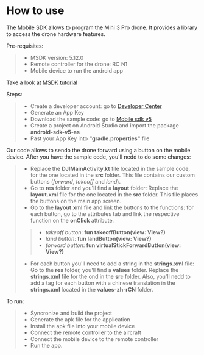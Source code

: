 # How to use

The Mobile SDK allows to program the Mini 3 Pro drone. It provides a library to access the drone hardware features. 

Pre-requisites:
> - MSDK version: 5.12.0
> - Remote controller for the drone: RC N1
> - Mobile device to run the android app

Take a look at [MSDK tutorial](https://developer.dji.com/doc/mobile-sdk-tutorial/en/quick-start/run-sample.html)

Steps:
> - Create a developer account: go to [Developer Center](https://account.dji.com/login?appId=dji_sdk&amp;backUrl=https%3A%2F%2Fdeveloper.dji.com%2Fuser&amp;locale=)
> - Generate an App Key 
> - Download the sample code: go to [Mobile sdk v5](https://github.com/dji-sdk/Mobile-SDK-Android-V5)
> - Create a project on Android Studio and import the package **android-sdk-v5-as** 
> - Past your App Key into **"gradle.properties"** file

Our code allows to sendo the drone forward using a button on the mobile device. After you have the sample code, you'll nedd to do some changes: 
> - Replace the **DJIMainActivity.kt** file located in the sample code, for the one located in the **src** folder. This file contains our custom buttons (_forward_, _takeoff_ and _land_).
> - Go to **res** folder and you'll find a **layout** folder: Replace the **layout.xml** file for the one located in the **src** folder. This file places the buttons on the main app screen.
> - Go to the **layout.xml** file and link the buttons to the functions: for each button, go to the attributes tab and link the respective function on the **onClick** attribute.
>> - _takeoff button_: **fun takeoffButton(view: View?)** 
>> - _land button_: **fun landButton(view: View?)**
>> - _forward button_:  **fun virtualStickForwardButton(view: View?)** 
> - For each button you'll need to add a string in the **strings.xml** file: Go to the **res** folder, you'll find a **values** folder. Replace the **strings.xml** file for the ond in the **src** folder. Also, you'll nedd to add a tag for each button with a chinese translation in the **strings.xml** located in the **values-zh-rCN** folder. 

To run: 
> - Syncronize and build the project
> - Generate the apk file for the application
> - Install the apk file into your mobile device
> - Connect the remote controller to the aircraft
> - Connect the mobile device to the remote controller
> - Run the app.
